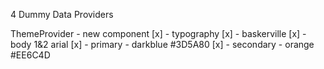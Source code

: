 

4 Dummy Data Providers 

ThemeProvider - new component
[x] - typography
    [x] - baskerville 
    [x] - body 1&2 arial
[x] - primary - darkblue #3D5A80
[x] - secondary - orange #EE6C4D

